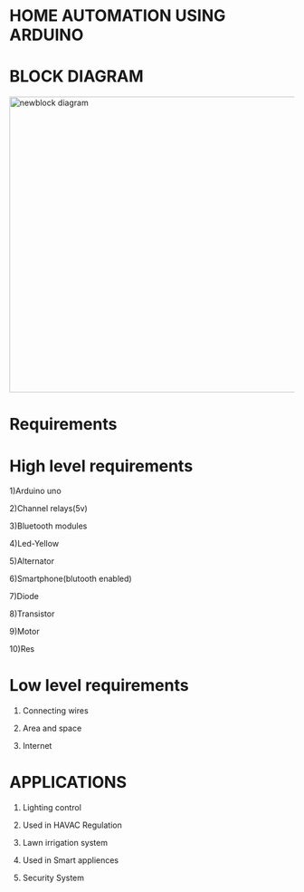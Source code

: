 # HOME AUTOMATION USING ARDUINO
# BLOCK DIAGRAM

<img width="522" alt="newblock diagram" src="https://user-images.githubusercontent.com/99073372/157042254-1783b258-49d7-4896-8fc6-bcfceaf561a6.PNG">

# Requirements

# High level requirements

1)Arduino uno

2)Channel relays(5v)

3)Bluetooth modules

4)Led-Yellow

5)Alternator

6)Smartphone(blutooth enabled)

7)Diode

8)Transistor

9)Motor

10)Res

# Low level requirements

1) Connecting wires

2) Area and space

3) Internet

# APPLICATIONS

1) Lighting control

2) Used in HAVAC Regulation

3) Lawn irrigation system

4) Used in Smart appliences

5) Security System






